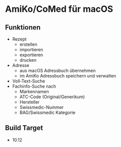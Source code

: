 AmiKo/CoMed für macOS
=====================

## Funktionen
* Rezept 
  * erstellen
  * importieren
  * exportieren
  * drucken
* Adresse 
  * aus macOS Adressbuch übernehmen
  * im AmiKo Adressbuch speichern und verwalten
* Voll-Text-Suche
* Fachinfo-Suche nach
  * Markennamen
  * ATC-Code (Original/Generikum)
  * Hersteller
  * Swissmedic-Nummer
  * BAG/Swissmedic Kategorie

## Build Target
* 10.12
